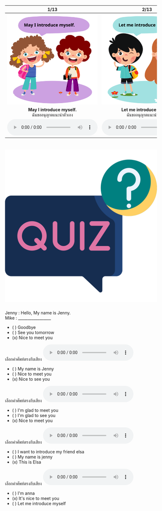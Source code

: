 <div class="carrousel">


|1/13|2/13|3/13|4/13|5/13|6/13|7/13|8/13|9/13|10/13|11/13|12/13|13/13|
| :----: | :----: | :----: | :----: | :----: | :----: | :----: | :----: | :----: | :----: | :----: | :----: | :----: |
|![](/media/img/Self&#x20;and&#x20;others&#x20;introduction__May&#x20;I&#x20;introduce&#x20;myself.svg)|![](/media/img/Self&#x20;and&#x20;others&#x20;introduction__Let&#x20;me&#x20;introduce&#x20;myself.svg)|![](/media/img/Self&#x20;and&#x20;others&#x20;introduction__My&#x20;name&#x20;is&#x20;Jenny.svg)|![](/media/img/Self&#x20;and&#x20;others&#x20;introduction__Nice&#x20;to&#x20;see&#x20;you.svg)|![](/media/img/Self&#x20;and&#x20;others&#x20;introduction__I'm&#x20;Anna.svg)|![](/media/img/Self&#x20;and&#x20;others&#x20;introduction__It's&#x20;nice&#x20;to&#x20;meet&#x20;you.svg)|![](/media/img/Self&#x20;and&#x20;others&#x20;introduction__Nice&#x20;to&#x20;meet&#x20;you.svg)|![](/media/img/Self&#x20;and&#x20;others&#x20;introduction__Nice&#x20;to&#x20;meet&#x20;you&#x20;too.svg)|![](/media/img/Self&#x20;and&#x20;others&#x20;introduction__I&#x20;want&#x20;to&#x20;introduce&#x20;my&#x20;friend&#x20;Elsa.svg)|![](/media/img/Self&#x20;and&#x20;others&#x20;introduction__I'm&#x20;glad&#x20;to&#x20;meet&#x20;you.svg)|![](/media/img/Self&#x20;and&#x20;others&#x20;introduction__I'm&#x20;glad&#x20;to&#x20;see&#x20;you.svg)|![](/media/img/Self&#x20;and&#x20;others&#x20;introduction__This&#x20;is&#x20;Elsa.svg)|![](/media/img/Self&#x20;and&#x20;others&#x20;introduction__It's&#x20;good&#x20;to&#x20;see&#x20;you.svg)|
|**May I introduce myself.**<br>ฉันขออนุญาตแนะนําตัวเอง|**Let me introduce myself.**<br>ฉันขออนุญาตแนะนําตัวเอง|**My name is Jenny.**<br>ฉันชื่อเจนนี่|**Nice to see you.**<br>ดีใจที่ได้เจอคุณ|**I'm Anna.**<br>ฉันชื่อแอนนา|**It's nice to meet you.**<br>ยินดีที่ได้รู้จัก|**Nice to meet you.**<br>ยินดีที่ได้รู้จัก|**Nice to meet you too.**<br>ยินดีที่ได้รู้จักเช่นกัน|**I want to introduce my friend Elsa.**<br>ฉันอยากแนะนําเพื่อนชื่อเอลซ่า|**I'm glad to meet you.**<br>ยินดีที่ได้รู้จัก|**I'm glad to see you.**<br>ฉันดีใจที่ได้เจอคุณ|**This is Elsa.**<br>นี่คือเอลซ่า|**It's good to see you.**<br>ดีใจที่ได้เจอคุณ|
|![](/media/audio/May&#x20;I&#x20;introduce&#x20;myself.mp3)|![](/media/audio/Let&#x20;me&#x20;introduce&#x20;myself.mp3)|![](/media/audio/My&#x20;name&#x20;is&#x20;Jenny.mp3)|![](/media/audio/Nice&#x20;to&#x20;see&#x20;you.mp3)|![](/media/audio/I'm&#x20;Anna.mp3)|![](/media/audio/It's&#x20;nice&#x20;to&#x20;meet&#x20;you.mp3)|![](/media/audio/Nice&#x20;to&#x20;meet&#x20;you.mp3)|![](/media/audio/Nice&#x20;to&#x20;meet&#x20;you&#x20;too.mp3)|![](/media/audio/I&#x20;want&#x20;to&#x20;introduce&#x20;my&#x20;friend&#x20;Elsa.mp3)|![](/media/audio/I'm&#x20;glad&#x20;to&#x20;meet&#x20;you.mp3)|![](/media/audio/I'm&#x20;glad&#x20;to&#x20;see&#x20;you.mp3)|![](/media/audio/This&#x20;is&#x20;Elsa.mp3)|![](/media/audio/It's&#x20;good&#x20;to&#x20;see&#x20;you.mp3)|

</div>



# ![icon](/media/icons/quiz.svg) 

Jenny : Hello, My name is Jenny.  
Mike  : _________________

 - ( ) Goodbye
 - ( ) See you tomorrow
 - (x) Nice to meet you



เลือกคำศัพท์ตรงกับเสียง ![](/media/audio/Nice&#x20;to&#x20;see&#x20;you.mp3) 
 - ( ) My name is Jenny
 - ( ) Nice to meet you
 - (x) Nice to see you


เลือกคำศัพท์ตรงกับเสียง ![](/media/audio/Nice&#x20;to&#x20;meet&#x20;you.mp3) 
 - ( ) I'm glad to meet you
 - ( ) I'm glad to see you
 - (x) Nice to meet you


เลือกคำศัพท์ตรงกับเสียง ![](/media/audio/This&#x20;is&#x20;Elsa.mp3) 
 - ( ) I want to introduce my friend elsa
 - ( ) My name is jenny
 - (x) This is Elsa


เลือกคำศัพท์ตรงกับเสียง ![](/media/audio/It's&#x20;nice&#x20;to&#x20;meet&#x20;you.mp3) 
 - ( ) I'm anna
 - (x) It's nice to meet you
 - ( ) Let me introduce myself

